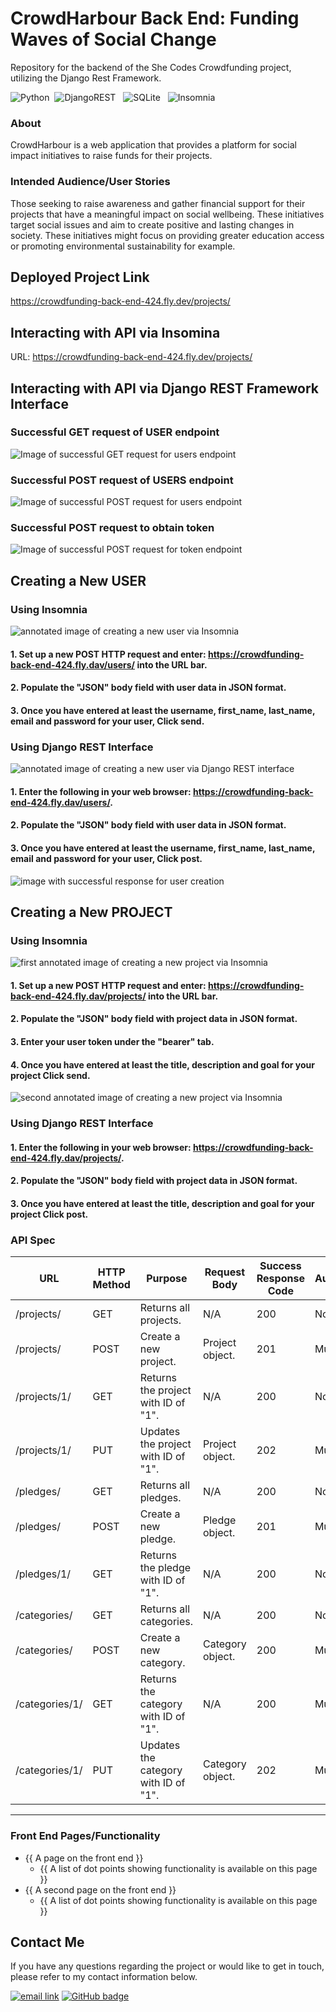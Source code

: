 # CrowdHarbour Back End: Funding Waves of Social Change

Repository for the backend of the She Codes Crowdfunding project, utilizing the Django Rest Framework.

![Python](https://img.shields.io/badge/python-3670A0?style=for-the-badge&logo=python&logoColor=ffdd54)&nbsp; ![DjangoREST](https://img.shields.io/badge/DJANGO-REST-ff1709?style=for-the-badge&logo=django&logoColor=white&color=ff1709&labelColor=gray) &nbsp; ![SQLite](https://img.shields.io/badge/sqlite-%2307405e.svg?style=for-the-badge&logo=sqlite&logoColor=white) &nbsp; ![Insomnia](https://img.shields.io/badge/Insomnia-black?style=for-the-badge&logo=insomnia&logoColor=5849BE)

### About

CrowdHarbour is a web application that provides a platform for social impact initiatives to raise funds for their projects.

### Intended Audience/User Stories

Those seeking to raise awareness and gather financial support for their projects that have a meaningful impact on social wellbeing.
These initiatives target social issues and aim to create positive and lasting changes in society.
These initiatives might focus on providing greater education access or promoting environmental sustainability for example.

## Deployed Project Link

https://crowdfunding-back-end-424.fly.dev/projects/

## Interacting with API via Insomina

URL: https://crowdfunding-back-end-424.fly.dev/projects/

## Interacting with API via Django REST Framework Interface

### Successful GET request of USER endpoint

![Image of successful GET request for users endpoint](https://github.com/blakerach1/crowdfunding_back_end/blob/main/imgs/CrowdHarbour_get_users.png?raw=true)

### Successful POST request of USERS endpoint

![Image of successful POST request for users endpoint](https://github.com/blakerach1/crowdfunding_back_end/blob/main/imgs/CrowdHarbour_post_users.png?raw=true)

### Successful POST request to obtain token

![Image of successful POST request for token endpoint](https://github.com/blakerach1/crowdfunding_back_end/blob/main/imgs/CrowdHarbour_post_token.png?raw=true)

## Creating a New USER

### Using Insomnia

![annotated image of creating a new user via Insomnia](https://github.com/blakerach1/crowdfunding_back_end/blob/main/imgs/CrowdHarbour_Create_User_Insomnia.png?raw=true)

#### 1. Set up a new POST HTTP request and enter: https://crowdfunding-back-end-424.fly.dav/users/ into the URL bar.

#### 2. Populate the "JSON" body field with user data in JSON format.

#### 3. Once you have entered at least the username, first_name, last_name, email and password for your user, Click send.

### Using Django REST Interface

![annotated image of creating a new user via Django REST interface](https://github.com/blakerach1/crowdfunding_back_end/blob/main/imgs/CrowdHarbour_Create_User_API.png?raw=true)

#### 1. Enter the following in your web browser: https://crowdfunding-back-end-424.fly.dav/users/.

#### 2. Populate the "JSON" body field with user data in JSON format.

#### 3. Once you have entered at least the username, first_name, last_name, email and password for your user, Click post.

![image with successful response for user creation](https://github.com/blakerach1/crowdfunding_back_end/blob/main/imgs/CrowdHarbour_Create_User_API_1.png?raw=true)

## Creating a New PROJECT

### Using Insomnia

![first annotated image of creating a new project via Insomnia](https://github.com/blakerach1/crowdfunding_back_end/blob/main/imgs/CrowdHarbour_Create_Project1_Insomnia.png?raw=true)

#### 1. Set up a new POST HTTP request and enter: https://crowdfunding-back-end-424.fly.dav/projects/ into the URL bar.

#### 2. Populate the "JSON" body field with project data in JSON format.

#### 3. Enter your user token under the "bearer" tab.

#### 4. Once you have entered at least the title, description and goal for your project Click send.

![second annotated image of creating a new project via Insomnia](https://github.com/blakerach1/crowdfunding_back_end/blob/main/imgs/CrowdHarbour_Create_Project2_Insomnia.png?raw=true)

### Using Django REST Interface

#### 1. Enter the following in your web browser: https://crowdfunding-back-end-424.fly.dav/projects/.

#### 2. Populate the "JSON" body field with project data in JSON format.

#### 3. Once you have entered at least the title, description and goal for your project Click post.

### API Spec

| **URL**        | **HTTP Method** | **Purpose**                          | **Request Body** | **Success Response Code** | **Authorizon/Authentication** | **Implemented Yet** |
| -------------- | --------------- | ------------------------------------ | ---------------- | ------------------------- | ----------------------------- | ------------------- |
| /projects/     | GET             | Returns all projects.                | N/A              | 200                       | None required                 | Yes                 |
| /projects/     | POST            | Create a new project.                | Project object.  | 201                       | Must be logged in             | Yes                 |
| /projects/1/   | GET             | Returns the project with ID of "1".  | N/A              | 200                       | None required                 | Yes                 |
| /projects/1/   | PUT             | Updates the project with ID of "1".  | Project object.  | 202                       | Must be logged in             | Yes                 |
| /pledges/      | GET             | Returns all pledges.                 | N/A              | 200                       | None required                 | Yes                 |
| /pledges/      | POST            | Create a new pledge.                 | Pledge object.   | 201                       | Must be logged in             | Yes                 |
| /pledges/1/    | GET             | Returns the pledge with ID of "1".   | N/A              | 200                       | None required                 | Yes                 |
| /categories/   | GET             | Returns all categories.              | N/A              | 200                       | None required                 | Yes                 |
| /categories/   | POST            | Create a new category.               | Category object. | 200                       | Must be an admin user         | Yes                 |
| /categories/1/ | GET             | Returns the category with ID of "1". | N/A              | 200                       | Must be an admin user         | Yes                 |
| /categories/1/ | PUT             | Updates the category with ID of "1". | Category object. | 202                       | Must be an admin user         | Yes                 |

---

### Front End Pages/Functionality

- {{ A page on the front end }}
  - {{ A list of dot points showing functionality is available on this page }}
- {{ A second page on the front end }}
  - {{ A list of dot points showing functionality is available on this page }}

## Contact Me

If you have any questions regarding the project or would like to get in touch, please refer to my contact information below.

<a href="mailto:blakerach1@gmail.com"><img alt="email link" src="https://img.shields.io/badge/EMAIL-%23ba03fc?style=for-the-badge" target="_blank" /></a>
<a href="https://github.com/blakerach1"><img alt="GitHub badge" src="https://img.shields.io/badge/github-%23121011.svg?style=for-the-badge&logo=github&logoColor=white" target="_blank" /></a>
